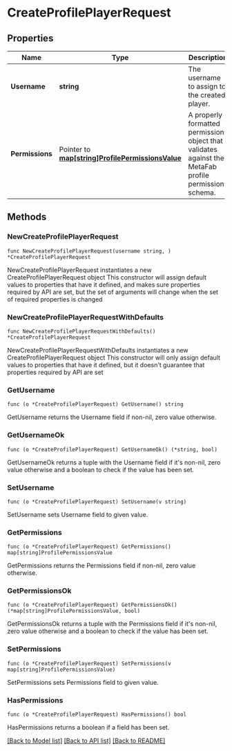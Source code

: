 # CreateProfilePlayerRequest

## Properties

Name | Type | Description | Notes
------------ | ------------- | ------------- | -------------
**Username** | **string** | The username to assign to the created player. | 
**Permissions** | Pointer to [**map[string]ProfilePermissionsValue**](ProfilePermissionsValue.md) | A properly formatted permissions object that validates against the MetaFab profile permissions schema. | [optional] 

## Methods

### NewCreateProfilePlayerRequest

`func NewCreateProfilePlayerRequest(username string, ) *CreateProfilePlayerRequest`

NewCreateProfilePlayerRequest instantiates a new CreateProfilePlayerRequest object
This constructor will assign default values to properties that have it defined,
and makes sure properties required by API are set, but the set of arguments
will change when the set of required properties is changed

### NewCreateProfilePlayerRequestWithDefaults

`func NewCreateProfilePlayerRequestWithDefaults() *CreateProfilePlayerRequest`

NewCreateProfilePlayerRequestWithDefaults instantiates a new CreateProfilePlayerRequest object
This constructor will only assign default values to properties that have it defined,
but it doesn't guarantee that properties required by API are set

### GetUsername

`func (o *CreateProfilePlayerRequest) GetUsername() string`

GetUsername returns the Username field if non-nil, zero value otherwise.

### GetUsernameOk

`func (o *CreateProfilePlayerRequest) GetUsernameOk() (*string, bool)`

GetUsernameOk returns a tuple with the Username field if it's non-nil, zero value otherwise
and a boolean to check if the value has been set.

### SetUsername

`func (o *CreateProfilePlayerRequest) SetUsername(v string)`

SetUsername sets Username field to given value.


### GetPermissions

`func (o *CreateProfilePlayerRequest) GetPermissions() map[string]ProfilePermissionsValue`

GetPermissions returns the Permissions field if non-nil, zero value otherwise.

### GetPermissionsOk

`func (o *CreateProfilePlayerRequest) GetPermissionsOk() (*map[string]ProfilePermissionsValue, bool)`

GetPermissionsOk returns a tuple with the Permissions field if it's non-nil, zero value otherwise
and a boolean to check if the value has been set.

### SetPermissions

`func (o *CreateProfilePlayerRequest) SetPermissions(v map[string]ProfilePermissionsValue)`

SetPermissions sets Permissions field to given value.

### HasPermissions

`func (o *CreateProfilePlayerRequest) HasPermissions() bool`

HasPermissions returns a boolean if a field has been set.


[[Back to Model list]](../README.md#documentation-for-models) [[Back to API list]](../README.md#documentation-for-api-endpoints) [[Back to README]](../README.md)


